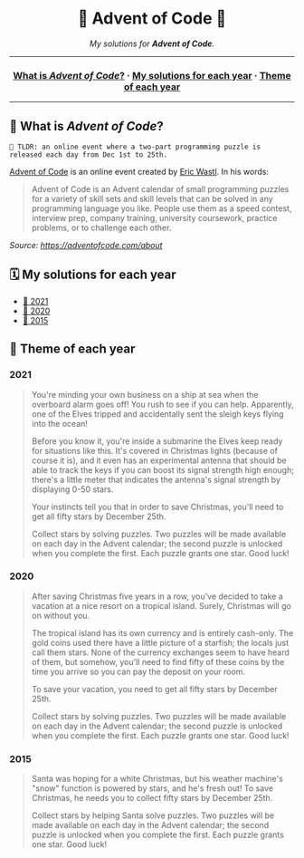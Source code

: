 <h1 align="center">
	🌟 Advent of Code 🎄
</h1>

<p align="center">
	<i>My solutions for <b>Advent of Code</b>.</i>
</p>

---

<h3 align="center">
	<a href="#-what-is-advent-of-code">What is <i>Advent of Code</i>?</a>
	<span> · </span>
	<a href="#%EF%B8%8F-my-solutions-for-each-year">My solutions for each year</a>
	<span> · </span>
	<a href="#-theme-of-each-year">Theme of each year</a>
</h3>

---

## 🌟 What is *Advent of Code*?

	🚀 TLDR: an online event where a two-part programming puzzle is released each day from Dec 1st to 25th.

[Advent of Code](http://adventofcode.com) is an online event created by [Eric Wastl](http://was.tl/). In his words:

> Advent of Code is an Advent calendar of small programming puzzles for a variety of skill sets and skill levels that can be solved in any programming language you like. People use them as a speed contest, interview prep, company training, university coursework, practice problems, or to challenge each other.

*Source: https://adventofcode.com/about*

## 🗓️ My solutions for each year

- [📁 2021](2021)
- [📁 2020](2020)
- [📁 2015](2015)

## 📃 Theme of each year

### 2021

> You're minding your own business on a ship at sea when the overboard alarm goes off! You rush to see if you can help. Apparently, one of the Elves tripped and accidentally sent the sleigh keys flying into the ocean!
>
> Before you know it, you're inside a submarine the Elves keep ready for situations like this. It's covered in Christmas lights (because of course it is), and it even has an experimental antenna that should be able to track the keys if you can boost its signal strength high enough; there's a little meter that indicates the antenna's signal strength by displaying 0-50 stars.
>
> Your instincts tell you that in order to save Christmas, you'll need to get all fifty stars by December 25th.
>
> Collect stars by solving puzzles. Two puzzles will be made available on each day in the Advent calendar; the second puzzle is unlocked when you complete the first. Each puzzle grants one star. Good luck!

### 2020

> After saving Christmas five years in a row, you've decided to take a vacation at a nice resort on a tropical island. Surely, Christmas will go on without you.
>
> The tropical island has its own currency and is entirely cash-only. The gold coins used there have a little picture of a starfish; the locals just call them stars. None of the currency exchanges seem to have heard of them, but somehow, you'll need to find fifty of these coins by the time you arrive so you can pay the deposit on your room.
>
> To save your vacation, you need to get all fifty stars by December 25th.
>
> Collect stars by solving puzzles. Two puzzles will be made available on each day in the Advent calendar; the second puzzle is unlocked when you complete the first. Each puzzle grants one star. Good luck!

### 2015

> Santa was hoping for a white Christmas, but his weather machine's "snow" function is powered by stars, and he's fresh out! To save Christmas, he needs you to collect fifty stars by December 25th.
>
> Collect stars by helping Santa solve puzzles. Two puzzles will be made available on each day in the Advent calendar; the second puzzle is unlocked when you complete the first. Each puzzle grants one star. Good luck!